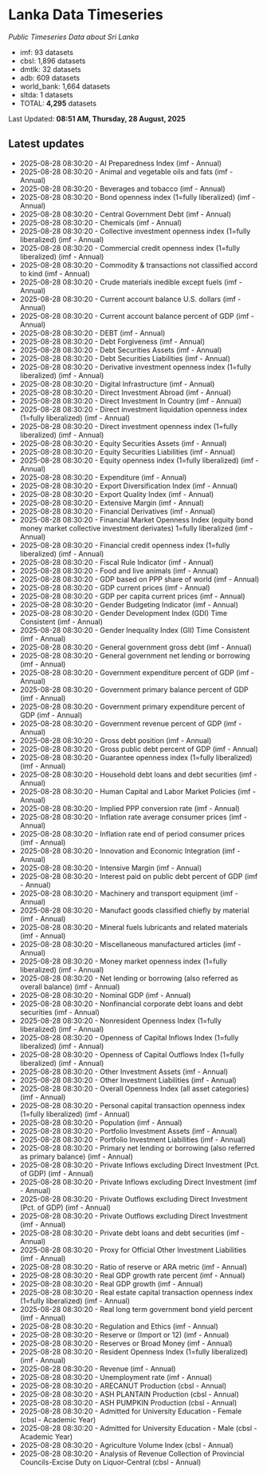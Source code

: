 # Lanka Data Timeseries
*Public Timeseries Data about Sri Lanka*

* imf: 93 datasets
* cbsl: 1,896 datasets
* dmtlk: 32 datasets
* adb: 609 datasets
* world_bank: 1,664 datasets
* sltda: 1 datasets
* TOTAL: **4,295** datasets

Last Updated: **08:51 AM, Thursday, 28 August, 2025**

## Latest updates

* 2025-08-28 08:30:20 - AI Preparedness Index (imf - Annual)
* 2025-08-28 08:30:20 - Animal and vegetable oils and fats (imf - Annual)
* 2025-08-28 08:30:20 - Beverages and tobacco (imf - Annual)
* 2025-08-28 08:30:20 - Bond openness index (1=fully liberalized) (imf - Annual)
* 2025-08-28 08:30:20 - Central Government Debt (imf - Annual)
* 2025-08-28 08:30:20 - Chemicals (imf - Annual)
* 2025-08-28 08:30:20 - Collective investment openness index (1=fully liberalized) (imf - Annual)
* 2025-08-28 08:30:20 - Commercial credit openness index (1=fully liberalized) (imf - Annual)
* 2025-08-28 08:30:20 - Commodity & transactions not classified accord to kind (imf - Annual)
* 2025-08-28 08:30:20 - Crude materials inedible except fuels (imf - Annual)
* 2025-08-28 08:30:20 - Current account balance U.S. dollars (imf - Annual)
* 2025-08-28 08:30:20 - Current account balance percent of GDP (imf - Annual)
* 2025-08-28 08:30:20 - DEBT (imf - Annual)
* 2025-08-28 08:30:20 - Debt Forgiveness (imf - Annual)
* 2025-08-28 08:30:20 - Debt Securities Assets (imf - Annual)
* 2025-08-28 08:30:20 - Debt Securities Liabilities (imf - Annual)
* 2025-08-28 08:30:20 - Derivative investment openness index (1=fully liberalized) (imf - Annual)
* 2025-08-28 08:30:20 - Digital Infrastructure (imf - Annual)
* 2025-08-28 08:30:20 - Direct Investment Abroad (imf - Annual)
* 2025-08-28 08:30:20 - Direct Investment In Country (imf - Annual)
* 2025-08-28 08:30:20 - Direct investment liquidation openness index (1=fully liberalized) (imf - Annual)
* 2025-08-28 08:30:20 - Direct investment openness index (1=fully liberalized) (imf - Annual)
* 2025-08-28 08:30:20 - Equity Securities Assets (imf - Annual)
* 2025-08-28 08:30:20 - Equity Securities Liabilities (imf - Annual)
* 2025-08-28 08:30:20 - Equity openness index (1=fully liberalized) (imf - Annual)
* 2025-08-28 08:30:20 - Expenditure (imf - Annual)
* 2025-08-28 08:30:20 - Export Diversification Index (imf - Annual)
* 2025-08-28 08:30:20 - Export Quality Index (imf - Annual)
* 2025-08-28 08:30:20 - Extensive Margin (imf - Annual)
* 2025-08-28 08:30:20 - Financial Derivatives (imf - Annual)
* 2025-08-28 08:30:20 - Financial Market Openness Index (equity bond money market collective investment derivates) 1=fully liberalized (imf - Annual)
* 2025-08-28 08:30:20 - Financial credit openness index (1=fully liberalized) (imf - Annual)
* 2025-08-28 08:30:20 - Fiscal Rule Indicator (imf - Annual)
* 2025-08-28 08:30:20 - Food and live animals (imf - Annual)
* 2025-08-28 08:30:20 - GDP based on PPP share of world (imf - Annual)
* 2025-08-28 08:30:20 - GDP current prices (imf - Annual)
* 2025-08-28 08:30:20 - GDP per capita current prices (imf - Annual)
* 2025-08-28 08:30:20 - Gender Budgeting Indicator (imf - Annual)
* 2025-08-28 08:30:20 - Gender Development Index (GDI) Time Consistent (imf - Annual)
* 2025-08-28 08:30:20 - Gender Inequality Index (GII) Time Consistent (imf - Annual)
* 2025-08-28 08:30:20 - General government gross debt (imf - Annual)
* 2025-08-28 08:30:20 - General government net lending or borrowing (imf - Annual)
* 2025-08-28 08:30:20 - Government expenditure percent of GDP (imf - Annual)
* 2025-08-28 08:30:20 - Government primary balance percent of GDP (imf - Annual)
* 2025-08-28 08:30:20 - Government primary expenditure percent of GDP (imf - Annual)
* 2025-08-28 08:30:20 - Government revenue percent of GDP (imf - Annual)
* 2025-08-28 08:30:20 - Gross debt position (imf - Annual)
* 2025-08-28 08:30:20 - Gross public debt percent of GDP (imf - Annual)
* 2025-08-28 08:30:20 - Guarantee openness index (1=fully liberalized) (imf - Annual)
* 2025-08-28 08:30:20 - Household debt loans and debt securities (imf - Annual)
* 2025-08-28 08:30:20 - Human Capital and Labor Market Policies (imf - Annual)
* 2025-08-28 08:30:20 - Implied PPP conversion rate (imf - Annual)
* 2025-08-28 08:30:20 - Inflation rate average consumer prices (imf - Annual)
* 2025-08-28 08:30:20 - Inflation rate end of period consumer prices (imf - Annual)
* 2025-08-28 08:30:20 - Innovation and Economic Integration (imf - Annual)
* 2025-08-28 08:30:20 - Intensive Margin (imf - Annual)
* 2025-08-28 08:30:20 - Interest paid on public debt percent of GDP (imf - Annual)
* 2025-08-28 08:30:20 - Machinery and transport equipment (imf - Annual)
* 2025-08-28 08:30:20 - Manufact goods classified chiefly by material (imf - Annual)
* 2025-08-28 08:30:20 - Mineral fuels lubricants and related materials (imf - Annual)
* 2025-08-28 08:30:20 - Miscellaneous manufactured articles (imf - Annual)
* 2025-08-28 08:30:20 - Money market openness index (1=fully liberalized) (imf - Annual)
* 2025-08-28 08:30:20 - Net lending or borrowing (also referred as overall balance) (imf - Annual)
* 2025-08-28 08:30:20 - Nominal GDP (imf - Annual)
* 2025-08-28 08:30:20 - Nonfinancial corporate debt loans and debt securities (imf - Annual)
* 2025-08-28 08:30:20 - Nonresident Openness Index (1=fully liberalized) (imf - Annual)
* 2025-08-28 08:30:20 - Openness of Capital Inflows Index (1=fully liberalized) (imf - Annual)
* 2025-08-28 08:30:20 - Openness of Capital Outflows Index (1=fully liberalized) (imf - Annual)
* 2025-08-28 08:30:20 - Other Investment Assets (imf - Annual)
* 2025-08-28 08:30:20 - Other Investment Liabilities (imf - Annual)
* 2025-08-28 08:30:20 - Overall Openness Index (all asset categories) (imf - Annual)
* 2025-08-28 08:30:20 - Personal capital transaction openness index (1=fully liberalized) (imf - Annual)
* 2025-08-28 08:30:20 - Population (imf - Annual)
* 2025-08-28 08:30:20 - Portfolio Investment Assets (imf - Annual)
* 2025-08-28 08:30:20 - Portfolio Investment Liabilities (imf - Annual)
* 2025-08-28 08:30:20 - Primary net lending or borrowing (also referred as primary balance) (imf - Annual)
* 2025-08-28 08:30:20 - Private Inflows excluding Direct Investment (Pct. of GDP) (imf - Annual)
* 2025-08-28 08:30:20 - Private Inflows excluding Direct Investment (imf - Annual)
* 2025-08-28 08:30:20 - Private Outflows excluding Direct Investment (Pct. of GDP) (imf - Annual)
* 2025-08-28 08:30:20 - Private Outflows excluding Direct Investment (imf - Annual)
* 2025-08-28 08:30:20 - Private debt loans and debt securities (imf - Annual)
* 2025-08-28 08:30:20 - Proxy for Official Other Investment Liabilities (imf - Annual)
* 2025-08-28 08:30:20 - Ratio of reserve or ARA metric (imf - Annual)
* 2025-08-28 08:30:20 - Real GDP growth rate percent (imf - Annual)
* 2025-08-28 08:30:20 - Real GDP growth (imf - Annual)
* 2025-08-28 08:30:20 - Real estate capital transaction openness index (1=fully liberalized) (imf - Annual)
* 2025-08-28 08:30:20 - Real long term government bond yield percent (imf - Annual)
* 2025-08-28 08:30:20 - Regulation and Ethics (imf - Annual)
* 2025-08-28 08:30:20 - Reserve or (Import or 12) (imf - Annual)
* 2025-08-28 08:30:20 - Reserves or Broad Money (imf - Annual)
* 2025-08-28 08:30:20 - Resident Openness Index (1=fully liberalized) (imf - Annual)
* 2025-08-28 08:30:20 - Revenue (imf - Annual)
* 2025-08-28 08:30:20 - Unemployment rate (imf - Annual)
* 2025-08-28 08:30:20 - ARECANUT Production (cbsl - Annual)
* 2025-08-28 08:30:20 - ASH PLANTAIN Production (cbsl - Annual)
* 2025-08-28 08:30:20 - ASH PUMPKIN Production (cbsl - Annual)
* 2025-08-28 08:30:20 - Admitted for University Education - Female (cbsl - Academic Year)
* 2025-08-28 08:30:20 - Admitted for University Education - Male (cbsl - Academic Year)
* 2025-08-28 08:30:20 - Agriculture Volume Index (cbsl - Annual)
* 2025-08-28 08:30:20 - Analysis of Revenue Collection of Provincial Councils-Excise Duty on Liquor-Central (cbsl - Annual)
